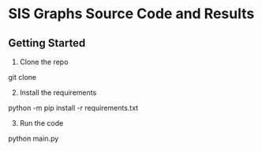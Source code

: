 SIS Graphs Source Code and Results
===============================

Getting Started
--------------

1. Clone the repo

git clone <http link>


2. Install the requirements

python -m pip install -r requirements.txt


3. Run the code

python main.py
